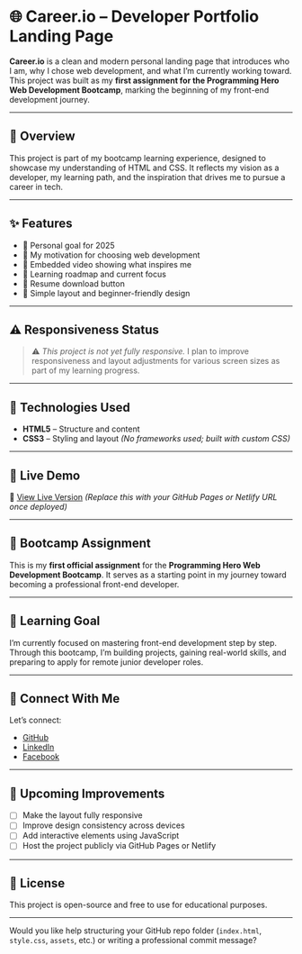 # 🌐 Career.io – Developer Portfolio Landing Page

**Career.io** is a clean and modern personal landing page that introduces who I am, why I chose web development, and what I’m currently working toward. This project was built as my **first assignment for the Programming Hero Web Development Bootcamp**, marking the beginning of my front-end development journey.

---

## 📌 Overview

This project is part of my bootcamp learning experience, designed to showcase my understanding of HTML and CSS. It reflects my vision as a developer, my learning path, and the inspiration that drives me to pursue a career in tech.

---

## ✨ Features

* 🎯 Personal goal for 2025
* 💬 My motivation for choosing web development
* 🎥 Embedded video showing what inspires me
* 📍 Learning roadmap and current focus
* 📄 Resume download button
* 📱 Simple layout and beginner-friendly design

---

## ⚠️ Responsiveness Status

> ⚠️ *This project is not yet fully responsive.*
> I plan to improve responsiveness and layout adjustments for various screen sizes as part of my learning progress.

---

## 🧰 Technologies Used

* **HTML5** – Structure and content
* **CSS3** – Styling and layout
  *(No frameworks used; built with custom CSS)*

---

## 🚀 Live Demo

🔗 [View Live Version](#)
*(Replace this with your GitHub Pages or Netlify URL once deployed)*

---

## 📘 Bootcamp Assignment

This is my **first official assignment** for the **Programming Hero Web Development Bootcamp**. It serves as a starting point in my journey toward becoming a professional front-end developer.

---

## 🎯 Learning Goal

I’m currently focused on mastering front-end development step by step. Through this bootcamp, I’m building projects, gaining real-world skills, and preparing to apply for remote junior developer roles.

---

## 🤝 Connect With Me

Let’s connect:

* [GitHub](https://github.com/Anika1111122222)
* [LinkedIn](https://www.linkedin.com/in/anika-sultana-39690b365/)
* [Facebook](https://www.facebook.com/anika.sultana.421633)

---

## 🔧 Upcoming Improvements

* [ ] Make the layout fully responsive
* [ ] Improve design consistency across devices
* [ ] Add interactive elements using JavaScript
* [ ] Host the project publicly via GitHub Pages or Netlify

---

## 📝 License

This project is open-source and free to use for educational purposes.

---

Would you like help structuring your GitHub repo folder (`index.html`, `style.css`, `assets`, etc.) or writing a professional commit message?

